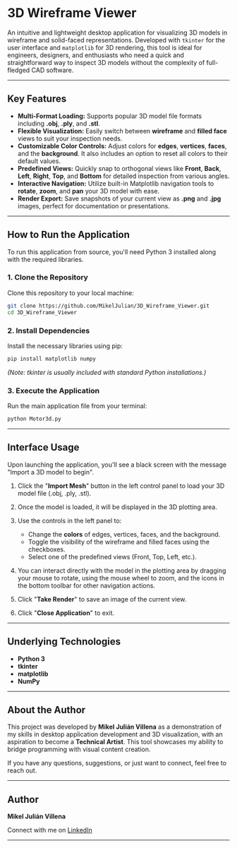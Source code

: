 # 3D Wireframe Viewer

An intuitive and lightweight desktop application for visualizing 3D models in wireframe and solid-faced representations. Developed with `tkinter` for the user interface and `matplotlib` for 3D rendering, this tool is ideal for engineers, designers, and enthusiasts who need a quick and straightforward way to inspect 3D models without the complexity of full-fledged CAD software.

-----

## Key Features

* **Multi-Format Loading:** Supports popular 3D model file formats including **.obj**, **.ply**, and **.stl**.
* **Flexible Visualization:** Easily switch between **wireframe** and **filled face** views to suit your inspection needs.
* **Customizable Color Controls:** Adjust colors for **edges**, **vertices**, **faces**, and the **background**. It also includes an option to reset all colors to their default values.
* **Predefined Views:** Quickly snap to orthogonal views like **Front**, **Back**, **Left**, **Right**, **Top**, and **Bottom** for detailed inspection from various angles.
* **Interactive Navigation:** Utilize built-in Matplotlib navigation tools to **rotate**, **zoom**, and **pan** your 3D model with ease.
* **Render Export:** Save snapshots of your current view as **.png** and **.jpg** images, perfect for documentation or presentations.

-----

## How to Run the Application

To run this application from source, you'll need Python 3 installed along with the required libraries.

### 1. Clone the Repository

Clone this repository to your local machine:

```bash
git clone https://github.com/MikelJulian/3D_Wireframe_Viewer.git
cd 3D_Wireframe_Viewer
```

### 2. Install Dependencies

Install the necessary libraries using pip:

```bash
pip install matplotlib numpy
```

*(Note: tkinter is usually included with standard Python installations.)*

### 3. Execute the Application

Run the main application file from your terminal:

```bash
python Motor3d.py
```

-----

## Interface Usage

Upon launching the application, you'll see a black screen with the message "Import a 3D model to begin".

1. Click the "**Import Mesh**" button in the left control panel to load your 3D model file (.obj, .ply, .stl).

2. Once the model is loaded, it will be displayed in the 3D plotting area.

3. Use the controls in the left panel to:
   * Change the **colors** of edges, vertices, faces, and the background.
   * Toggle the visibility of the wireframe and filled faces using the checkboxes.
   * Select one of the predefined views (Front, Top, Left, etc.).

4. You can interact directly with the model in the plotting area by dragging your mouse to rotate, using the mouse wheel to zoom, and the icons in the bottom toolbar for other navigation actions.

5. Click "**Take Render**" to save an image of the current view.

6. Click "**Close Application**" to exit.

-----

## Underlying Technologies

* **Python 3**
* **tkinter**
* **matplotlib**
* **NumPy**

-----

## About the Author

This project was developed by **Mikel Julián Villena** as a demonstration of my skills in desktop application development and 3D visualization, with an aspiration to become a **Technical Artist**. This tool showcases my ability to bridge programming with visual content creation.

If you have any questions, suggestions, or just want to connect, feel free to reach out.

-----

## Author

**Mikel Julián Villena**

Connect with me on [LinkedIn](https://www.linkedin.com/in/mikel-julián-villena-a95775267)

-----
